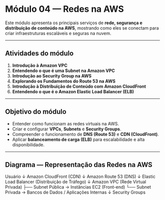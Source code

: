 # Módulo 04 — Redes na AWS

Este módulo apresenta os principais serviços de **rede, segurança e distribuição de conteúdo na AWS**, mostrando como eles se conectam para criar infraestruturas escaláveis e seguras na nuvem.

---

## Atividades do módulo

1. **Introdução à Amazon VPC**  
2. **Entendendo o que é uma Subnet na Amazon VPC**  
3. **Introdução ao Security Group na AWS**  
4. **Explorando os Fundamentos do Route 53 na AWS**  
5. **Introdução à Distribuição de Conteúdo com Amazon CloudFront**  
6. **Entendendo o que é o Amazon Elastic Load Balancer (ELB)**  

---

## Objetivo do módulo

- Entender como funcionam as redes virtuais na AWS.  
- Criar e configurar **VPCs**, **Subnets** e **Security Groups**.  
- Compreender o funcionamento de **DNS (Route 53)** e **CDN (CloudFront)**.  
- Aplicar **balanceamento de carga (ELB)** para escalabilidade e alta disponibilidade.

---

##  Diagrama — Representação das Redes na AWS

Usuário 
↓
Amazon CloudFront (CDN)
↓
Amazon Route 53 (DNS)
↓
Elastic Load Balancer (Distribuição de Tráfego)
↓
Amazon VPC (Rede Virtual Privada)
├── Subnet Pública → Instâncias EC2 (Front-end)
└── Subnet Privada → Bancos de Dados / Aplicações Internas
↓
Security Groups
